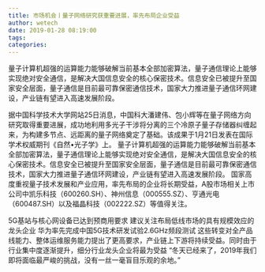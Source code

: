 ```yaml
---
title: 市场机会丨量子网络研究获重要进展，率先布局企业受益
author: wetech
date: 2019-01-28 08:19:00
tags: 
categories: 
---
```

量子计算机超强的运算能力能够破解当前基本全部加密算法，量子通信理论上能够实现绝对安全通信，是解决大国信息安全的核心保密技术。信息安全已被提升至国家安全层面，量子通信是目前最可靠保密通信技术，国家大力推进量子通信环网建设，产业链有望进入高速发展阶段。
<!-- more -->
据中国科学技术大学网站25日消息，中国科大潘建伟、包小辉等在量子网络方向研究取得重要进展，成功地利用多光子干涉将分离的三个冷原子量子存储器纠缠起来，为构建多节点、远距离的量子网络奠定了基础。该成果于1月21日发表在国际学术权威期刊《自然•光子学》上。
量子计算机超强的运算能力能够破解当前基本全部加密算法，量子通信理论上能够实现绝对安全通信，是解决大国信息安全的核心保密技术。信息安全已被提升至国家安全层面，量子通信是目前最可靠保密通信技术，国家大力推进量子通信环网建设，产业链有望进入高速发展阶段。
国家高度重视量子技术发展和产业应用，率先布局的企业将长期受益，A股市场相关上市公司中凯乐科技（600260.SH）、神州信息（000555.SZ）、亨通光电（600487.SH）以及福晶科技（002222.SZ）等值得关注。
 
 
5G基站与核心网设备已达到预商用要求
建议关注布局低线市场的具有规模效应的龙头企业
华为率先完成中国5G技术研发试验2.6GHz频段测试
这些转变对全产品线能力、整体运维服务能力提出了更高要求，产业链上下游将持续受益。同时由于行业集中度逐渐提升，细分行业龙头企业将最为受益
“冬天已经来了，2019年我们即将面临最严峻的挑战，没有一丝一毫盲目乐观的余地。”
